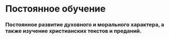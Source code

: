 # Постоянное обучение 
### Постоянное развитие духовного и морального характера, а также изучение христианских текстов и преданий.
